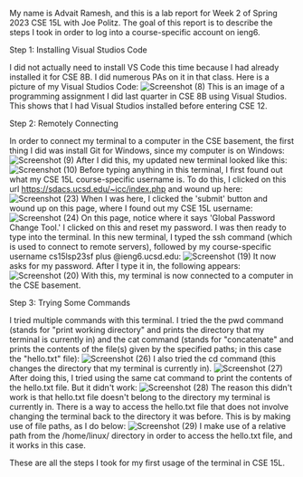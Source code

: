 My name is Advait Ramesh, and this is a lab report for Week 2 of Spring 2023 CSE 15L with Joe Politz. The goal of this report is to describe the steps I took in order to log into a course-specific account on ieng6.

Step 1: Installing Visual Studios Code

I did not actually need to install VS Code this time because I had already installed it for CSE 8B. I did numerous PAs on it in that class. Here is a picture of my Visual Studios Code:
![Screenshot (8)](https://user-images.githubusercontent.com/130017333/230753068-7fe3e8c9-1d6c-41b1-8e97-77aacc439653.png)
This is an image of a programming assignment I did last quarter in CSE 8B using Visual Studios. This shows that I had Visual Studios installed before entering CSE 12.

Step 2: Remotely Connecting

In order to connect my terminal to a computer in the CSE basement, the first thing I did was install Git for Windows, since my computer is on Windows:
![Screenshot (9)](https://user-images.githubusercontent.com/130017333/230795102-eeba056a-e7c6-4daa-8e1b-f6f59f1e268d.png)
After I did this, my updated new terminal looked like this:
![Screenshot (10)](https://user-images.githubusercontent.com/130017333/230795186-8015891d-5106-44ff-a0a0-746aaee5c05f.png)
Before typing anything in this terminal, I first found out what my CSE 15L course-specific username is. To do this, I clicked on this url https://sdacs.ucsd.edu/~icc/index.php and wound up here:
![Screenshot (23)](https://user-images.githubusercontent.com/130017333/231033714-ad2a50bc-48aa-472e-8389-a06db80b1c1f.png)
When I was here, I clicked the 'submit' button and wound up on this page, where I found out my CSE 15L username:
![Screenshot (24)](https://user-images.githubusercontent.com/130017333/231034188-d3bf031e-5b45-4f40-b57f-622a4c8a3e10.png)
On this page, notice where it says 'Global Password Change Tool.' I clicked on this and reset my password. I was then ready to type into the terminal.
In this new terminal, I typed the ssh command (which is used to connect to remote servers), followed by my course-specific username cs15lsp23sf plus @ieng6.ucsd.edu:
![Screenshot (19)](https://user-images.githubusercontent.com/130017333/231026383-6fb8cae0-c868-4af2-b607-de420bbcbcf5.png)
It now asks for my password. After I type it in, the following appears:
![Screenshot (20)](https://user-images.githubusercontent.com/130017333/231026892-0953f961-a00b-49af-89d3-b4bc06bee791.png)
With this, my terminal is now connected to a computer in the CSE basement. 

Step 3: Trying Some Commands

I tried multiple commands with this terminal. I tried the the pwd command (stands for "print working directory" and prints the directory that my terminal is currently in) and the cat command (stands for "concatenate" and prints the contents of the file(s) given by the specified paths; in this case the "hello.txt" file):
![Screenshot (26)](https://user-images.githubusercontent.com/130017333/231043197-0c960679-b3a1-4a65-bc8c-fd651baae01a.png)
I also tried the cd command (this changes the directory that my terminal is currently in). 
![Screenshot (27)](https://user-images.githubusercontent.com/130017333/231043724-ea440965-dfba-4985-80c9-125758dba0ff.png)
After doing this, I tried using the same cat command to print the contents of the hello.txt file. But it didn't work:
![Screenshot (28)](https://user-images.githubusercontent.com/130017333/231043771-bd8bbc1f-0b23-4eb4-b424-11603c8ca425.png)
The reason this didn't work is that hello.txt file doesn't belong to the directory my terminal is currently in. There is a way to access the hello.txt file that does not involve changing the terminal back to the directory it was before. This is by making use of file paths, as I do below: 
![Screenshot (29)](https://user-images.githubusercontent.com/130017333/231045559-fff8c6a5-d130-4d7e-9b4d-cb56902f4e16.png)
I make use of a relative path from the /home/linux/ directory in order to access the hello.txt file, and it works in this case.

These are all the steps I took for my first usage of the terminal in CSE 15L.










